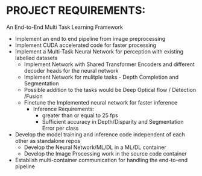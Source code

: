 
# PROJECT REQUIREMENTS: 

An End-to-End Multi Task Learning Framework

- Implement an end to end pipeline from image preprocessing 
- Implement CUDA accelerated code for faster processing 
- Implement a Multi-Task Neural Network for perception with existing labelled datasets
    - Implement Network with Shared Transformer Encoders and different decoder heads for the neural network 
    - Implement Network for mulitple tasks - Depth Completion and Segmentation
    - Possible addition to the tasks would be Deep Optical flow / Detection /Fusion 
    - Finetune the Implemented neural network for faster inference 
        - Inference Requirements: 
            - greater than or equal to 25 fps
            - Sufficient accuracy in Depth/Disparity and Segmentation Error per class
- Develop the model training and inference code independent of each other as standalone repos
    - Develop the Neural Network/ML/DL in a ML/DL container 
    - Develop the Image Processing work in the source code container 
- Establish multi-container communication for handling the end-to-end pipeline 
